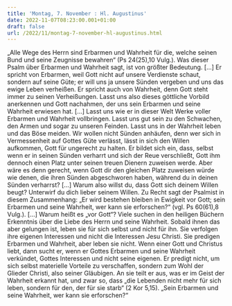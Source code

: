 ```yaml
---
title: 'Montag, 7. November : Hl. Augustinus'
date: 2022-11-07T08:23:00.001+01:00
draft: false
url: /2022/11/montag-7-november-hl-augustinus.html
---
```


„Alle Wege des Herrn sind Erbarmen und Wahrheit für die, welche seinen Bund und seine Zeugnisse bewahren“ (Ps 24(25),10 Vulg.). Was dieser Psalm über Erbarmen und Wahrheit sagt, ist von größter Bedeutung. \[…\] Er spricht von Erbarmen, weil Gott nicht auf unsere Verdienste schaut, sondern auf seine Güte; er will uns ja unsere Sünden vergeben und uns das ewige Leben verheißen. Er spricht auch von Wahrheit, denn Gott steht immer zu seinen Verheißungen. Lasst uns also dieses göttliche Vorbild anerkennen und Gott nachahmen, der uns sein Erbarmen und seine Wahrheit erwiesen hat. \[…\] Lasst uns wie er in dieser Welt Werke voller Erbarmen und Wahrheit vollbringen. Lasst uns gut sein zu den Schwachen, den Armen und sogar zu unseren Feinden. Lasst uns in der Wahrheit leben und das Böse meiden. Wir wollen nicht Sünden anhäufen, denn wer sich in Vermessenheit auf Gottes Güte verlässt, lässt in sich den Willen aufkommen, Gott für ungerecht zu halten. Er bildet sich ein, dass, selbst wenn er in seinen Sünden verharrt und sich der Reue verschließt, Gott ihm dennoch einen Platz unter seinen treuen Dienern zuweisen werde. Aber wäre es denn gerecht, wenn Gott dir den gleichen Platz zuweisen würde wie denen, die ihren Sünden abgeschworen haben, während du in deinen Sünden verharrst? \[…\] Warum also willst du, dass Gott sich deinem Willen beugt? Unterwirf du dich lieber seinem Willen. Zu Recht sagt der Psalmist in diesem Zusammenhang: „Er wird bestehen bleiben in Ewigkeit vor Gott; sein Erbarmen und seine Wahrheit, wer kann sie erforschen?“ (vgl. Ps 60(61),8 Vulg.). \[…\] Warum heißt es „vor Gott“? Viele suchen in den heiligen Büchern Erkenntnis über die Liebe des Herrn und seine Wahrheit. Sobald ihnen das aber gelungen ist, leben sie für sich selbst und nicht für ihn. Sie verfolgen ihre eigenen Interessen und nicht die Interessen Jesu Christi. Sie predigen Erbarmen und Wahrheit, aber leben sie nicht. Wenn einer Gott und Christus liebt, dann sucht er, wenn er Gottes Erbarmen und seine Wahrheit verkündet, Gottes Interessen und nicht seine eigenen. Er predigt nicht, um sich selbst materielle Vorteile zu verschaffen, sondern zum Wohl der Glieder Christi, also seiner Gläubigen. An sie teilt er aus, was er im Geist der Wahrheit erkannt hat, und zwar so, dass „die Lebenden nicht mehr für sich leben, sondern für den, der für sie starb“ (2 Kor 5,15). „Sein Erbarmen und seine Wahrheit, wer kann sie erforschen?“